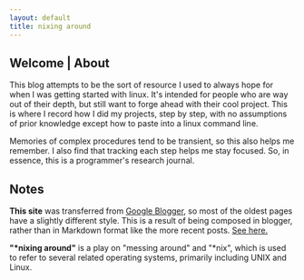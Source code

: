 ```yaml
---
layout: default
title: nixing around
---
```


## Welcome | About

This blog attempts to be the sort of resource I used to always hope for when I was getting started with linux.  It's intended for people who are way out of their depth, but still want to forge ahead with their cool project.  This is where I record how I did my projects, step by step, with no assumptions of prior knowledge except how to paste into a linux command line.  

Memories of complex procedures tend to be transient, so this also helps me remember.  I also find that tracking each step helps me stay focused.  So, in essence, this is a programmer's research journal.

## Notes

**This site** was transferred from [Google Blogger](https://nixingaround.blogspot.com/2017/10/final-post-here.html), so most of the oldest pages have a slightly different style.  This is a result of being composed in blogger, rather than in Markdown format like the more recent posts.  [See here.](/2017/06/05/new-blog-location)

**"\*nixing around"** is a play on "messing around" and "\*nix", which is used to refer to several related operating systems, primarily including UNIX and Linux.